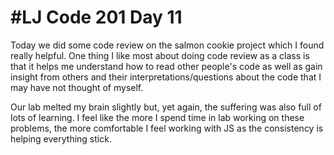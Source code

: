 #LJ Code 201 Day 11
===
Today we did some code review on the salmon cookie project which I found really helpful. One thing I like most about doing code review as a class is that it helps me understand how to read other people's code as well as gain insight from others and their interpretations/questions about the code that I may have not thought of myself. 

Our lab melted my brain slightly but, yet again, the suffering was also full of lots of learning. I feel like the more I spend time in lab working on these problems, the more comfortable I feel working with JS as the consistency is helping everything stick.
